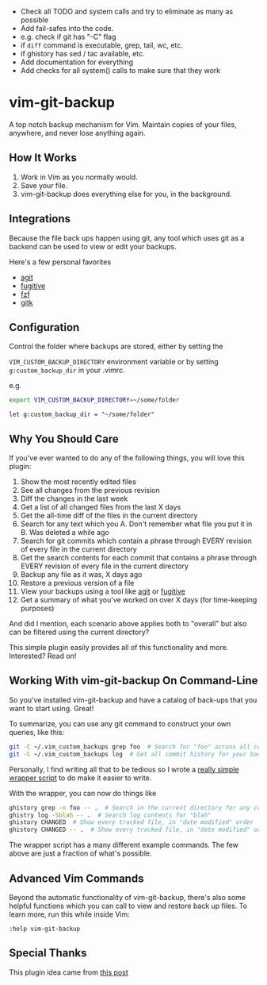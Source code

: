 - Check all TODO and system calls and try to eliminate as many as possible
- Add fail-safes into the code. 
 - e.g. check if git has "-C" flag
 - if `diff` command is executable, grep, tail, wc, etc.
 - if ghistory has sed / tac available, etc.
- Add documentation for everything
- Add checks for all system() calls to make sure that they work

# vim-git-backup
A top notch backup mechanism for Vim. Maintain copies of your files,
anywhere, and never lose anything again.


## How It Works
1. Work in Vim as you normally would. 
2. Save your file.
3. vim-git-backup does everything else for you, in the background.


## Integrations
Because the file back ups happen using git, any tool which uses git as a backend
can be used to view or edit your backups.

Here's a few personal favorites


- [agit](https://github.com/cohama/agit.vim)
- [fugitive](https://github.com/tpope/vim-fugitive)
- [fzf](https://github.com/junegunn/fzf.vim)
- [gitk](https://git-scm.com/docs/gitk)


## Configuration
Control the folder where backups are stored, either by setting the

`VIM_CUSTOM_BACKUP_DIRECTORY` environment variable or by setting `g:custom_backup_dir` in your .vimrc.

e.g.

```sh
export VIM_CUSTOM_BACKUP_DIRECTORY=~/some/folder
```

```vim
let g:custom_backup_dir = "~/some/folder"
```


## Why You Should Care
If you've ever wanted to do any of the following things, you will love this plugin:

1. Show the most recently edited files
2. See all changes from the previous revision
3. Diff the changes in the last week
4. Get a list of all changed files from the last X days
5. Get the all-time diff of the files in the current directory
6. Search for any text which you A. Don't remember what file you put it in B. Was deleted a while ago
7. Search for git commits which contain a phrase through EVERY revision of every file in the current directory
8. Get the search contents for each commit that contains a phrase through EVERY revision of every file in the current directory
9. Backup any file as it was, X days ago
10. Restore a previous version of a file
11. View your backups using a tool like [agit](https://github.com/cohama/agit.vim) or [fugitive](https://github.com/tpope/vim-fugitive)
12. Get a summary of what you've worked on over X days (for time-keeping purposes)

And did I mention, each scenario above applies both to "overall" but
also can be filtered using the current directory?

This simple plugin easily provides all of this functionality and more.
Interested? Read on!


## Working With vim-git-backup On Command-Line
So you've installed vim-git-backup and have a catalog of back-ups that
you want to start using. Great!

To summarize, you can use any git command to construct your own queries, like this:

```sh
git -C ~/.vim_custom_backups grep foo  # Search for "foo" across all commits and all files
git -C ~/.vim_custom_backups log  # Get all commit history for your backups
```

Personally, I find writing all that to be tedious so I wrote a [really
simple wrapper script](ghistory) to do make it easier to write.

With the wrapper, you can now do things like

```sh
ghistory grep -n foo -- .  # Search in the current directory for any commit containing "foo"
ghistry log -Sblah -- .  # Search log contents for "blah"
ghistory CHANGED  # Show every tracked file, in "date modified" order
ghistory CHANGED -- .  # Show every tracked file, in "date modified" order, of the current directory
```

The wrapper script has a many different example commands. The few above
are just a fraction of what's possible.


## Advanced Vim Commands
Beyond the automatic functionality of vim-git-backup, there's also some
helpful functions which you can call to view and restore back up files.
To learn more, run this while inside Vim:

```vim
:help vim-git-backup
```


## Special Thanks
This plugin idea came from 
[this post](https://www.reddit.com/r/vim/comments/8w3udw/topnotch_vim_file_backup_history_with_no_plugins)
